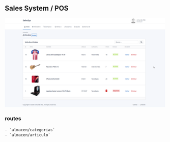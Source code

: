 
## Sales System / POS 

![demo-categorias-view]( ss-categorias.png )

### routes
    - `almacen/categorias`
    - `almacen/articulo`   

